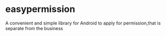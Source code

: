 # easypermission
A convenient and simple library for Android to apply for permission,that is separate from the business
